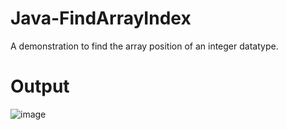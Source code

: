 # Java-FindArrayIndex
A demonstration to find the array position of an integer datatype.

# Output
![image](https://user-images.githubusercontent.com/24516067/167634145-db71c265-38ec-462f-9bc3-caa09fcd865c.png)
